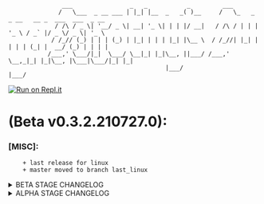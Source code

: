                    ___                _   _           _         ___                                    
                  /   \___  _ __ ___ | |_| |__  _   _( )__     /   \_   _ _ __   __ _  ___  ___  _ __  
                 / /\ / _ \| '__/ _ \| __| '_ \| | | |/ __|   / /\ / | | | '_ \ / _` |/ _ \/ _ \| '_ \ 
                / /_// (_) | | | (_) | |_| | | | |_| |\__ \  / /_//| |_| | | | | (_| |  __/ (_) | | | |
               /___,' \___/|_|  \___/ \__|_| |_|\__, ||___/ /___,'  \__,_|_| |_|\__, |\___|\___/|_| |_| 
                                                |___/                           |___/                    

[![Run on Repl.it](https://repl.it/badge/github/zutmkr/dorothysDungeon)](https://repl.it/github/zutmkr/dorothysDungeon)

# (Beta v0.3.2.210727.0):
### [MISC]:
        + last release for linux
        + master moved to branch last_linux

<details><summary>BETA STAGE CHANGELOG</summary>
<p>
# (Beta v0.3.0.200517.0):
### [CODE REFACTOR]:
        + renamed some functions to their linux counterpatrs
        + game is playable (somewhat...)
### [MAP GENERATOR v0.06]:
        + Do not work
### [MISC]:
        + updated and created .gitignores

# (Beta v0.2.1.191004.0):
### [CODE REFACTOR]:
### [MAP GENERATOR v0.06]:
        + removed unnecessary code  
        + redone save_map() function  
        + code translation in progress...  
### [MISC]:
        + updated .gitignore  

# (Beta v0.2.1.191004.0):
### [CODE REFACTOR]:
### [MAP GENERATOR v0.06]:
        + removed unnecessary code  
        + redone save_map() function  
        + code translation in progress...  
### [MISC]:
        + updated .gitignore  

# (Beta v0.2.1.190918.3):
### [CODE REFACTOR]:
### [MAP GENERATOR v0.05]:
        + updated load_map to point directly to map folder  
        + fixed import loop  
        + fixed typo in Item() module  
        + map generator can be launch independently

# (Beta v0.2.1.190918.2):
### [CODE REFACTOR]:
### [MAP GENERATOR v0.04]:
        + updated translations  
        + variable naming refactored and translated  
        + added more map sizes  
### [MISC]:
        + updated .gitignore  

# (Beta v0.2.1.190918.1):
### [CODE REFACTOR]:
        + player no longer receives items when he move to an unvisited room  
        + there is a chance player receive item after defeating an enemy  
        + updated .gitignore  
        + minor code optimizations  

# (Beta v0.2.1.190918.0):
### [CODE REFACTOR]:
        + initial commit

# (Beta v0.2.1.180308):
### [CODE + HOTFIX]:
        + fixed a bug that prevented the game from running (missing file)  
        + fixed some of the texts in the game  
        + improved methods responsible for drawing images  
        + a new Gargoyle appearance  

# (Beta v0.2):
### [CODE]:
        + corrected file encoding (\ EN \ menu_enabled_test.txt)  
        + added instructions to close the file in the rysujobrazy module  
        + light code ordering  
### [NEW FEATURE]:
        + unlocked option ABOUT GAME

# (Beta v0.1b):
### [EDITOR v0.03]:
        + the LOAD window has been improved  
        + minor errors fixed  
### [NEW FEATURE]:
        + added information about the status of the current task  

# (Beta v0.1a):
### [NEW FEATURE]:
        + underground editor v0.02  
        + added a second task for the Merchant

# (Beta v0.020RC):
### [CODE]:
        + adding the A * search algorithm  
        + map is generated in three variants of size  
### [KNOWN BUGS]:
        + selecting the 'new game' on the death screen takes you to the Main menu  
         ++ fixed (python turned out to use '__main__ import' to use initializer script methods)  
</p>
</details>

<details><summary>ALPHA STAGE CHANGELOG</summary>
<p>

# (Alpha v0.013):
### [CODE]:
        + error caught by the exception is now saved to the file
### [NEW FEATURE]:
        + tasks and rewards for the player  
         ++ info (Only 1 trader's job)  
        + table with the number of points collected at the end of the game  
        + the ability to name your character
### [KNOWN BUGS]:
        + the scoreboard does not write to the screen after the player's death

# (Alpha v0.012):
### [QUALITY OF LIFE]:
        + added version number of the game at LOGO  
        + added ability to go back to the game on the game over screen  
        + the player will know faster if he sells / buys  
        + improved formatting of item names on the trade screen  
         ++ fixed (legends are badly displayed)  
        + legend obtained on the map (status) is now described more concretely
### [CODE]:
        + the battle balance has been modified  
        + improved GAME OVER screen  
        + specify item stats  
        + optimize the Player.handel () method  
        + healer scales with the dungeon level  
        + damage dealt by monsters scales with the level of the dungeon  
        + fixed the reset of the dungeon level after the player has begun a new game from the game over screen  
        + blacksmith and tradesman tag removed from the map view  
         ++ hotfix (I also accidentally removed info about the backpack and the form ..)  
        + add statistics to items  
         ++ fixed (problem with assigning string +5 to non-legendary items, items from sale are copying to the backpack at the exit from the trader)

# (Alpha v0.011):
        + main game menu  
        + prize (gold) for wins won  
        + save game option  
        + support for coding Polish characters  
        + increased damage dealt by the player to 15 on the 1st level  
        + increased chances of escaping to 25%  
        + trading was programmed  
        + healer scales with the level  
        + gold number indicator added to the character screen

# (Alpha v0.010c):
        + added the ability to buy items from the trader and a smooth selection of items from the list  
        + added the possibility of meeting a trader and basic interaction with him

# (Alpha v0.010b):
        + added the possibility of starting a new game on the 'game over' screen  
        + the player only receives one item per room

# (Alpha v0.010a):
        + three new opponents added  
        + description and blacksmith sign added to the player's interface (no upgrading of items yet)  
        + added level descent marker in the underground  
        + added description and trader's mark to the player's interface (no trading has been programmed yet)  
        + fixed a bug using the exit button from the game

# (Alpha v0.010):
        + refactoring of the code  
        + added the sound of getting the legendary item  
        + changed the sound of the player's attack and the death of the opponent to a more pleasant one for the ear

# (Alpha v0.09d):
        + change of map drawing algorithm. The map is drawn only when the player discovers the fields

# (Alpha v0.09c):
        + fighting sounds added  
        + fixed map discovery at 2+ levels

# (Alpha v0.09b):
        + added dynamic map discovery

# (Alpha v0.09a):
        + death animations of the player added

# (Alpha v0.09):
        + improved display of monster life values ​​(maxPZ)  
        + added scaling of the monster's life depending on the level of the dungeon  
        + combat escape options have been programmed (20% chance)  
        + you can leave the game with the "`" sign in the 'map' view

# (Alpha v0.08):
        + the game ends only with the death of the player (infinite dyngeons, yay!)  
        + added 'status bar' telling what's going on with the character  
        + battle mode added  
        + show_states -> show the character card  
        + events in all directions  
        + a lot of changes in quality of life  
        + when a player finds a legendary item that will permanently give him +5 strength  
        + and a lot of other things that I do not remember ...

# (Alpha v0.03):
        + a line was added asking where the player should go  
        + increased time of displaying information for the player to 1 second (from 0.3s)

# (Alpha v0.02):
        + added support for moving the player without the need to accept the action using the 'enter' key  
        + added the sleep () method from the 'time' library so that the screen does not clear too quickly by erasing the player's feedback instructions

# (Alpha v0.01):
        + the first playable version
</p>
</details>
